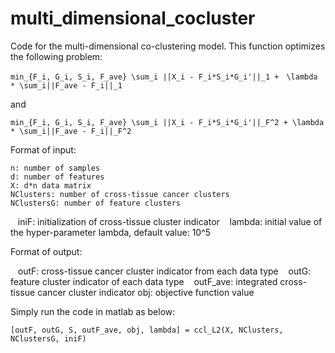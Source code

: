 # multi_dimensional_cocluster

Code for the multi-dimensional co-clustering model.
This function optimizes the following problem:

    min_{F_i, G_i, S_i, F_ave} \sum_i ||X_i - F_i*S_i*G_i'||_1 +　\lambda * \sum_i||F_ave - F_i||_1
    
and

    min_{F_i, G_i, S_i, F_ave} \sum_i ||X_i - F_i*S_i*G_i'||_F^2 + \lambda * \sum_i||F_ave - F_i||_F^2

Format of input:

    n: number of samples
    d: number of features
    X: d*n data matrix
    NClusters: number of cross-tissue cancer clusters
    NClustersG: number of feature clusters
    iniF: initialization of cross-tissue cluster indicator
    lambda: initial value of the hyper-parameter lambda, default value: 10^5


Format of output:

    outF: cross-tissue cancer cluster indicator from each data type
    outG: feature cluster indicator of each data type
    outF_ave: integrated cross-tissue cancer cluster indicator
    obj: objective function value
    
Simply run the code in matlab as below:

    [outF, outG, S, outF_ave, obj, lambda] = ccl_L2(X, NClusters, NClustersG, iniF)
